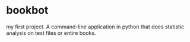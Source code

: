 # bookbot
my first project.
A command-line application in python that does statistic analysis on text files or entire books.
